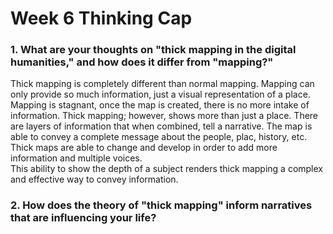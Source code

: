 # Week 6 Thinking Cap
### 1. What are your thoughts on "thick mapping in the digital humanities," and how does it differ from "mapping?"
Thick mapping is completely different than normal mapping. Mapping can only provide so much information, just a visual representation of a place. Mapping is stagnant, once the map is created, there is no more intake of information. Thick mapping; however,
shows more than just a place. There are layers of information that when combined, tell a narrative. The map is able to convey a complete message about the people, plac, history, etc. Thick maps are able to change and develop in order to add more information and multiple voices.  
This ability to show the depth of a subject renders thick mapping a complex and effective way to convey information. 

### 2. How does the theory of "thick mapping" inform narratives that are influencing your life?
